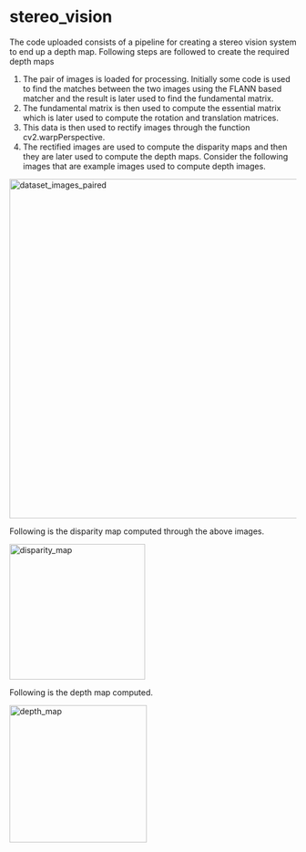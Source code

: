 # stereo_vision
The code uploaded consists of a pipeline for creating a stereo vision system to end up a depth map. Following steps are followed to create the required depth maps
1. The pair of images is loaded for processing. Initially some code is used to find the matches between the two images using the FLANN based matcher and the result is later used to find the fundamental matrix.
2. The fundamental matrix is then used to compute the essential matrix which is later used to compute the rotation and translation matrices.
3. This data is then used to rectify images through the function cv2.warpPerspective.
4. The rectified images are used to compute the disparity maps and then they are later used to compute the depth maps.
Consider the following images that are example images used to compute depth images.

<img width="596" alt="dataset_images_paired" src="https://github.com/user-attachments/assets/a58808ce-ae78-4a7b-a3b5-81492ea23611">

Following is the disparity map computed through the above images.

<img width="238" alt="disparity_map" src="https://github.com/user-attachments/assets/afa04c64-2169-442f-b504-2a00ef4f1e5a">

Following is the depth map computed.


<img width="241" alt="depth_map" src="https://github.com/user-attachments/assets/386e6fd6-e093-4a14-87d0-85778daf5043">
